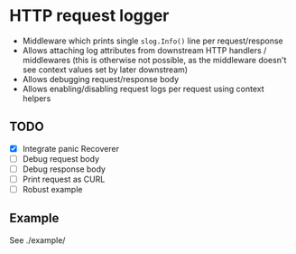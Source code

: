 # HTTP request logger

- Middleware which prints single `slog.Info()` line per request/response
- Allows attaching log attributes from downstream HTTP handlers / middlewares (this is otherwise not possible, as the middleware doesn't see context values set by later downstream)
- Allows debugging request/response body
- Allows enabling/disabling request logs per request using context helpers

## TODO
- [x] Integrate panic Recoverer
- [ ] Debug request body
- [ ] Debug response body
- [ ] Print request as CURL
- [ ] Robust example

## Example
See ./example/
